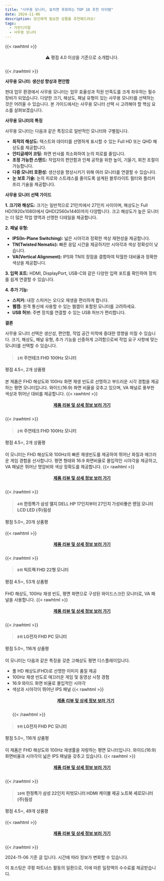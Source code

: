 ```yaml
---
title: "사무용 모니터, 놓치면 후회하는 TOP 10 추천 아이템"
date: 2024-11-06
description: 당신에게 필요한 상품을 추천해드려요!
tags:
  - 가전디지털
  - 사무용 모니터
---
```

{{< rawhtml >}}<div class="toc" style="text-align: center; height: 50px; line-height: 2;">  <p>⚠️ 평점 4.0 이상을 기준으로 소개합니다.<br></p></div> {{< /rawhtml >}}

**사무용 모니터: 생산성 향상과 편안함**

현대 업무 환경에서 사무용 모니터는 업무 효율성과 직원 만족도를 크게 좌우하는 필수 장비가 되었습니다. 다양한 크기, 해상도, 패널 유형이 있는 사무용 모니터를 선택하는 것은 어려울 수 있습니다. 본 가이드에서는 사무용 모니터 선택 시 고려해야 할 핵심 요소를 살펴보겠습니다.

**사무용 모니터의 특징**

사무용 모니터는 다음과 같은 특징으로 일반적인 모니터와 구별됩니다.

* **최적의 해상도:** 텍스트와 데이터를 선명하게 표시할 수 있는 Full HD 또는 QHD 해상도를 제공합니다.
* **안티글레어 코팅:** 화면 반사를 최소화하여 눈의 피로를 줄입니다.
* **조정 가능한 스탠드:** 작업자의 편안함과 인체 공학을 위한 높이, 기울기, 회전 조절이 가능합니다.
* **다중 모니터 호환성:** 생산성을 향상시키기 위해 여러 모니터를 연결할 수 있습니다.
* **눈 보호 기술:** 눈의 피로와 스트레스를 줄이도록 설계된 블루라이트 필터와 플리커 프리 기술을 제공합니다.

**사무용 모니터 선택 가이드**

**1. 크기와 해상도:**
크기는 일반적으로 21인치에서 27인치 사이이며, 해상도는 Full HD(1920x1080)에서 QHD(2560x1440)까지 다양합니다. 크고 해상도가 높은 모니터는 더 많은 작업 영역과 선명한 디테일을 제공합니다.

**2. 패널 유형:**
* **IPS(In-Plane Switching):** 넓은 시야각과 정확한 색상 재현성을 제공합니다.
* **TN(Twisted Nematic):** 빠른 응답 시간을 제공하지만 시야각과 색상 정확성이 낮습니다.
* **VA(Vertical Alignment):** IPS와 TN의 장점을 결합하여 탁월한 대비율과 정확한 색상을 제공합니다.

**3. 입력 포트:**
HDMI, DisplayPort, USB-C와 같은 다양한 입력 포트를 확인하여 장치를 쉽게 연결할 수 있습니다.

**4. 추가 기능:**
* **스피커:** 내장 스피커는 오디오 재생을 편리하게 합니다.
* **웹캠:** 원격 통신에 사용할 수 있는 웹캠이 포함된 모니터를 고려하세요.
* **USB 허브:** 주변 장치를 연결할 수 있는 USB 허브가 편리합니다.

**결론**

사무용 모니터 선택은 생산성, 편안함, 작업 공간 미학에 중대한 영향을 미칠 수 있습니다. 크기, 해상도, 패널 유형, 추가 기능을 신중하게 고려함으로써 작업 요구 사항에 맞는 모니터를 선택할 수 있습니다.


>#### `1위` 주연테크 FHD 100Hz 모니터
평점 4.5⭐, 2개 상품평

본 제품은 FHD 해상도와 100Hz 화면 재생 빈도로 선명하고 부드러운 시각 경험을 제공하는 평면 모니터입니다. 와이드(16:9) 화면 비율을 갖추고 있으며, VA 패널로 풍부한 색상과 뛰어난 대비를 제공합니다.
{{< rawhtml >}}<div class="toc" style="text-align: center; height: 50px; line-height: 2;"><p><b><a href="https://link.coupang.com/re/AFFSDP?lptag=AF5033054&pageKey=7410323525&itemId=19198810280&vendorItemId=86316217055&traceid=V0-153-7093b16f123ac749&requestid=20241106171913828022082337&token=31850C%7CGM">제품 리뷰 및 상세 정보 보러 가기</a></b><br></p> </div>{{< /rawhtml >}}

>#### `2위` 주연테크 FHD 100Hz 모니터
평점 4.5⭐, 2개 상품평

이 모니터는 FHD 해상도와 100Hz의 빠른 재생빈도를 제공하여 뛰어난 화질과 매끄러운 게임 경험을 선사합니다. 평면 형태와 16:9 화면비율로 몰입적인 시야각을 제공하고, VA 패널은 뛰어난 명암비와 색상 정확도를 제공합니다.
{{< rawhtml >}}<div class="toc" style="text-align: center; height: 50px; line-height: 2;"><p><b><a href="https://link.coupang.com/re/AFFSDP?lptag=AF5033054&pageKey=7410323525&itemId=19200319460&vendorItemId=86317684619&traceid=V0-153-7093b16f123ac749&requestid=20241106171913828022082337&token=31850C%7CGM">제품 리뷰 및 상세 정보 보러 가기</a></b><br></p> </div>{{< /rawhtml >}}

>#### `4위` 한정특가 삼성 엘지 DELL HP 17인치부터 27인치 가성비좋은 랜덤 모니터 LCD LED (주)림성
평점 5.0⭐, 20개 상품평


{{< rawhtml >}}<div class="toc" style="text-align: center; height: 50px; line-height: 2;"><p><b><a href="https://link.coupang.com/re/AFFSDP?lptag=AF5033054&pageKey=8057598140&itemId=22620791392&vendorItemId=89662338572&traceid=V0-153-965faa72a8a6b60e&requestid=20241106171913828022082337&token=31850C%7CGM">제품 리뷰 및 상세 정보 보러 가기</a></b><br></p> </div>{{< /rawhtml >}}

>#### `6위` 빅트랙 FHD 22형 모니터
평점 4.5⭐, 53개 상품평

FHD 해상도, 100Hz 재생 빈도, 평면 화면으로 구성된 와이드스크린 모니터로, VA 패널을 사용합니다.
{{< rawhtml >}}<div class="toc" style="text-align: center; height: 50px; line-height: 2;"><p><b><a href="https://link.coupang.com/re/AFFSDP?lptag=AF5033054&pageKey=7978108195&itemId=22124516121&vendorItemId=89171371565&traceid=V0-153-2bc627ee996fb287&requestid=20241106171913828022082337&token=31850C%7CGM">제품 리뷰 및 상세 정보 보러 가기</a></b><br></p> </div>{{< /rawhtml >}}

>#### `8위` LG전자 FHD PC 모니터
평점 5.0⭐, 116개 상품평

이 모니터는 다음과 같은 특징을 갖춘 고해상도 평면 디스플레이입니다.

* 풀 HD 해상도(FHD)로 선명한 이미지 품질 제공
* 100Hz 재생 빈도로 매끄러운 게임 및 동영상 시청 경험
* 16:9 와이드 화면 비율로 몰입적인 시야각
* 색상과 시야각이 뛰어난 IPS 패널
{{< rawhtml >}}<div class="toc" style="text-align: center; height: 50px; line-height: 2;"><p><b><a href="https://link.coupang.com/re/AFFSDP?lptag=AF5033054&pageKey=8187823028&itemId=23992760086&vendorItemId=90445579718&traceid=V0-153-8d868000a7047cee&requestid=20241106171913828022082337&token=31850C%7CGM">제품 리뷰 및 상세 정보 보러 가기</a></b><br></p> </div>{{< /rawhtml >}}

>#### `9위` LG전자 FHD PC 모니터
평점 5.0⭐, 116개 상품평

이 제품은 FHD 해상도와 100Hz 재생률을 자랑하는 평면 모니터입니다. 와이드(16:9) 화면비율과 시야각이 넓은 IPS 패널을 갖추고 있습니다.
{{< rawhtml >}}<div class="toc" style="text-align: center; height: 50px; line-height: 2;"><p><b><a href="https://link.coupang.com/re/AFFSDP?lptag=AF5033054&pageKey=8187823028&itemId=23419603188&vendorItemId=90446640422&traceid=V0-153-8d868000a7047cee&requestid=20241106171913828022082337&token=31850C%7CGM">제품 리뷰 및 상세 정보 보러 가기</a></b><br></p> </div>{{< /rawhtml >}}

>#### `10위` 한정특가 삼성 22인치 피벗모니터 HDMI 케이블 제공 노트북 세로모니터(주)림성
평점 4.5⭐, 49개 상품평


{{< rawhtml >}}<div class="toc" style="text-align: center; height: 50px; line-height: 2;"><p><b><a href="https://link.coupang.com/re/AFFSDP?lptag=AF5033054&pageKey=7802614009&itemId=21136078104&vendorItemId=89720552966&traceid=V0-153-ed95cbfe950f4f14&requestid=20241106171913828022082337&token=31850C%7CGM">제품 리뷰 및 상세 정보 보러 가기</a></b><br></p> </div>{{< /rawhtml >}}


2024-11-06 기준 글 입니다.
시간에 따라 정보가 변화할 수 있습니다.

이 포스팅은 쿠팡 파트너스 활동의 일환으로, 이에 따른 일정액의 수수료를 제공받습니다.
